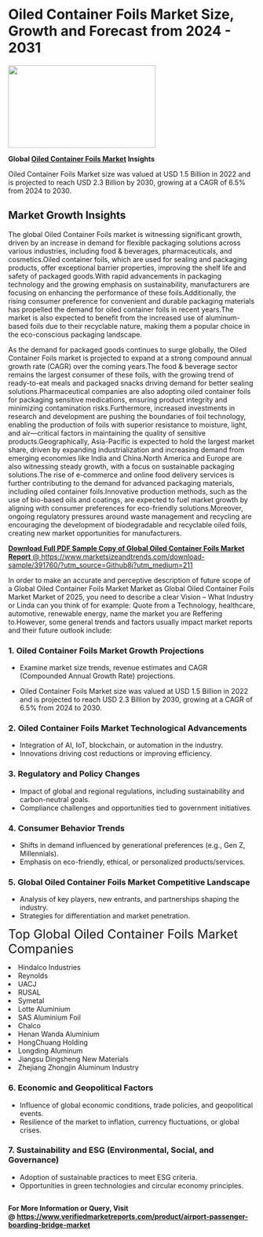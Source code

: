 <H1>Oiled Container Foils Market Size, Growth and Forecast from 2024 - 2031</H1><img class="aligncenter size-medium wp-image-584254" src="https://thirdeyenews.in/wp-content/uploads/2024/09/Global-Market-Research-300x168.jpeg" alt="" width="300" height="168" /><p><strong>Global&nbsp;<a href="https://www.marketsizeandtrends.com/download-sample/391760/?utm_source=Github8j?utm_medium=211">Oiled Container Foils Market</a> Insights</strong></p><p>Oiled Container Foils Market size was valued at USD 1.5 Billion in 2022 and is projected to reach USD 2.3 Billion by 2030, growing at a CAGR of 6.5% from 2024 to 2030.</p><p><h2>Market Growth Insights</h2> <p>The global Oiled Container Foils market is witnessing significant growth, driven by an increase in demand for flexible packaging solutions across various industries, including food & beverages, pharmaceuticals, and cosmetics.Oiled container foils, which are used for sealing and packaging products, offer exceptional barrier properties, improving the shelf life and safety of packaged goods.With rapid advancements in packaging technology and the growing emphasis on sustainability, manufacturers are focusing on enhancing the performance of these foils.Additionally, the rising consumer preference for convenient and durable packaging materials has propelled the demand for oiled container foils in recent years.The market is also expected to benefit from the increased use of aluminum-based foils due to their recyclable nature, making them a popular choice in the eco-conscious packaging landscape.</p> <p><a href="#"></a></p> <p>As the demand for packaged goods continues to surge globally, the Oiled Container Foils market is projected to expand at a strong compound annual growth rate (CAGR) over the coming years.The food & beverage sector remains the largest consumer of these foils, with the growing trend of ready-to-eat meals and packaged snacks driving demand for better sealing solutions.Pharmaceutical companies are also adopting oiled container foils for packaging sensitive medications, ensuring product integrity and minimizing contamination risks.Furthermore, increased investments in research and development are pushing the boundaries of foil technology, enabling the production of foils with superior resistance to moisture, light, and air—critical factors in maintaining the quality of sensitive products.Geographically, Asia-Pacific is expected to hold the largest market share, driven by expanding industrialization and increasing demand from emerging economies like India and China.North America and Europe are also witnessing steady growth, with a focus on sustainable packaging solutions.The rise of e-commerce and online food delivery services is further contributing to the demand for advanced packaging materials, including oiled container foils.Innovative production methods, such as the use of bio-based oils and coatings, are expected to fuel market growth by aligning with consumer preferences for eco-friendly solutions.Moreover, ongoing regulatory pressures around waste management and recycling are encouraging the development of biodegradable and recyclable oiled foils, creating new market opportunities for manufacturers.<p><a href="#"></p><p><span class=""><strong>Download Full PDF Sample Copy of Global Oiled Container Foils Market Report</strong> @ <a href="https://www.marketsizeandtrends.com/download-sample/391760/?utm_source=Github8j?utm_medium=211" target="_blank">https://www.marketsizeandtrends.com/download-sample/391760/?utm_source=Github8j?utm_medium=211</a></span></p><p>In order to make an accurate and perceptive description of future scope of a Global&nbsp;Oiled Container Foils Market Market as Global&nbsp;Oiled Container Foils Market Market of 2025, you need to describe a clear Vision &ndash; What Industry or Linda can you think of for example: Quote from a Technology, healthcare, automotive, renewable energy, name the market you are Reffering to.However, some general trends and factors usually impact market reports and their future outlook include:</p><h3>1.&nbsp;<strong>Oiled Container Foils Market Growth Projections</strong></h3><ul><li>Examine market size trends, revenue estimates and CAGR (Compounded Annual Growth Rate) projections.</li><li><p>Oiled Container Foils Market size was valued at USD 1.5 Billion in 2022 and is projected to reach USD 2.3 Billion by 2030, growing at a CAGR of 6.5% from 2024 to 2030.</p></li></ul><h3>2.&nbsp;<strong>Oiled Container Foils Market Technological Advancements</strong></h3><ul><li>Integration of AI, IoT, blockchain, or automation in the industry.</li><li>Innovations driving cost reductions or improving efficiency.</li></ul><h3>3.&nbsp;<strong>Regulatory and Policy Changes</strong></h3><ul><li>Impact of global and regional regulations, including sustainability and carbon-neutral goals.</li><li>Compliance challenges and opportunities tied to government initiatives.</li></ul><h3>4.&nbsp;<strong>Consumer Behavior Trends</strong></h3><ul><li>Shifts in demand influenced by generational preferences (e.g., Gen Z, Millennials).</li><li>Emphasis on eco-friendly, ethical, or personalized products/services.</li></ul><h3>5.&nbsp;<strong>Global Oiled Container Foils Market Competitive Landscape</strong></h3><ul><li>Analysis of key players, new entrants, and partnerships shaping the industry.</li><li>Strategies for differentiation and market penetration.</li></ul><p data-pm-slice="1 1 []"><span style="color: inherit; font-family: inherit; font-size: 25px;">Top Global Oiled Container Foils Market Companies</span></p><div class="" data-test-id=""><p><li>Hindalco Industries</li><li> Reynolds</li><li> UACJ</li><li> RUSAL</li><li> Symetal</li><li> Lotte Aluminium</li><li> SAS Aluminium Foil</li><li> Chalco</li><li> Henan Wanda Aluminium</li><li> HongChuang Holding</li><li> Longding Aluminum</li><li> Jiangsu Dingsheng New Materials</li><li> Zhejiang Zhongjin Aluminum Industry</li></p></div><h3>6.&nbsp;<strong>Economic and Geopolitical Factors</strong></h3><ul><li>Influence of global economic conditions, trade policies, and geopolitical events.</li><li>Resilience of the market to inflation, currency fluctuations, or global crises.</li></ul><h3>7.&nbsp;<strong>Sustainability and ESG (Environmental, Social, and Governance)</strong></h3><ul><li>Adoption of sustainable practices to meet ESG criteria.</li><li>Opportunities in green technologies and circular economy principles.</li></ul><h2><strong style="font-size: 14px;">For More Information or Query, Visit @&nbsp;</strong><a style="background-color: #ffffff; font-size: 14px;" href="https://www.marketsizeandtrends.com/report/oiled-container-foils-market/" target="_blank">https://www.verifiedmarketreports.com/product/airport-passenger-boarding-bridge-market</a></h2>